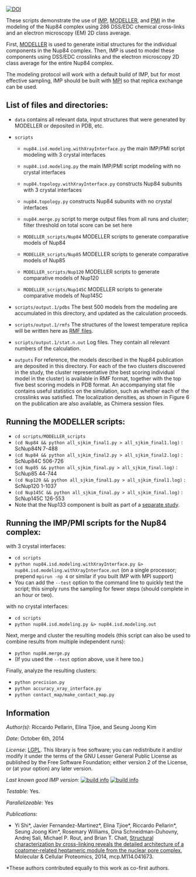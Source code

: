 [![DOI](https://zenodo.org/badge/doi/10.5281/zenodo.583173.svg)](http://dx.doi.org/10.5281/zenodo.583173)

These scripts demonstrate the use of [IMP](https://integrativemodeling.org), [MODELLER](https://salilab.org/modeller), and [PMI](https://github.com/salilab/pmi) in the modeling of the Nup84 complex using 286 DSS/EDC chemical cross-links and an electron microscopy (EM) 2D class average.

First, [MODELLER](https://salilab.org/modeller) is used to generate
initial structures for the individual components in the Nup84 complex. Then, IMP
is used to model these components using DSS/EDC crosslinks and the electron microscopy 2D class average for the entire Nup84 complex.

The modeling protocol will work with a default build of IMP, but for most effective sampling, IMP should be built with [MPI](https://integrativemodeling.org/2.7.0/doc/ref/namespaceIMP_1_1mpi.html) so that replica exchange can be used.

## List of files and directories:

- `data`		                         contains all relevant data, input structures that were generated by MODELLER or deposited in PDB, etc.

- `scripts`
  - `nup84.isd.modeling.withXrayInterface.py`  the main IMP/PMI script modeling with 3 crystal interfaces
  - `nup84.isd.modeling.py`                    the main IMP/PMI script modeling with no crystal interfaces

  - `nup84.topology.withXrayInterface.py`      constructs Nup84 subunits with 3 crystal interfaces
  - `nup84.topology.py`                        constructs Nup84 subunits with no crystal interfaces

  - `nup84.merge.py`                           script to merge output files from all runs and cluster; filter threshold on total score can be set here
 
  - `MODELLER_scripts/Nup84` MODELLER scripts to generate comparative models of Nup84

  - `MODELLER_scripts/Nup85` MODELLER scripts to generate comparative models of Nup85

  - `MODELLER_scripts/Nup120` MODELLER scripts to generate comparative models of Nup120

  - `MODELLER_scripts/Nup145C` MODELLER scripts to generate comparative models of Nup145C

- `scripts/output.1/pdbs`    The best 500 models from the modeling are accumulated in this directory, and updated as the calculation proceeds.
- `scripts/output.1/rmfs`    The structures of the lowest temperature replica will be written here as [RMF files](https://integrativemodeling.org/rmf/).
- `scripts/output.1/stat.n.out`	 Log files. They contain all relevant numbers of the calculation.
- `outputs` For reference, the models described in the Nup84 publication are
  deposited in this directory. For each of the two clusters discovered in
  the study, the cluster representative (the best scoring individual model in
  the cluster) is available in RMF format, together with the top five best
  scoring models in PDB format. An accompanying stat file contains useful
  statistics on the simulation, such as whether each of the crosslinks was
  satisfied. The localization densities, as shown in Figure 6 on the publication
  are also available, as Chimera session files.

## Running the MODELLER scripts:
- `cd scripts/MODELLER_scripts`
- `(cd Nup84 && python all_sjkim_final1.py > all_sjkim_final1.log)` : ScNup84N 7-488
- `(cd Nup84 && python all_sjkim_final2.py > all_sjkim_final2.log)` : ScNup84C 506-726
- `(cd Nup85 && python all_sjkim_final.py > all_sjkim_final.log)` : ScNup85 44-744
- `(cd Nup120 && python all_sjkim_final1.py > all_sjkim_final1.log)` : ScNup120 1-1037
- `(cd Nup145C && python all_sjkim_final.py > all_sjkim_final.log)` : ScNup145C 126-553
- Note that the Nup133 component is built as part of a [separate study](https://salilab.org/nup133/).

## Running the IMP/PMI scripts for the Nup84 complex:
with 3 crystal interfaces:
- `cd scripts`
- `python nup84.isd.modeling.withXrayInterface.py &> nup84.isd.modeling.withXrayInterface.out` (on a single processor; prepend `mpirun -np 4` or similar if you built IMP with MPI support)
- You can add the `--test` option to the command line to quickly test the
  script; this simply runs the sampling for fewer steps (should complete
  in an hour or two).

with no crystal interfaces:
- `cd scripts`
- `python nup84.isd.modeling.py &> nup84.isd.modeling.out`

Next, merge and cluster the resulting models (this script can also be used to
combine results from multiple independent runs):
- `python nup84.merge.py`
- (If you used the `--test` option above, use it here too.)

Finally, analyze the resulting clusters:
- `python precision.py`
- `python accuracy_xray_interface.py`
- `python contact_map/make_contact_map.py`

## Information

_Author(s)_: Riccardo Pellarin, Elina Tjioe, and Seung Joong Kim

_Date_: October 6th, 2014

_License_: [LGPL](http://www.gnu.org/licenses/old-licenses/lgpl-2.1.html).
This library is free software; you can redistribute it and/or
modify it under the terms of the GNU Lesser General Public
License as published by the Free Software Foundation; either
version 2 of the License, or (at your option) any later version.

_Last known good IMP version_: [![build info](https://integrativemodeling.org/systems/?sysstat=6&branch=master)](https://integrativemodeling.org/systems/) [![build info](https://integrativemodeling.org/systems/?sysstat=6&branch=develop)](https://integrativemodeling.org/systems/)

_Testable_: Yes.

_Parallelizeable_: Yes

_Publications_:
 - Yi Shi\*, Javier Fernandez-Martinez\*, Elina Tjioe\*, Riccardo Pellarin\*, Seung Joong Kim\*, Rosemary Williams, Dina Schneidman-Duhovny, Andrej Sali, Michael P. Rout, and Brian T. Chait, [Structural characterization by cross-linking reveals the detailed architecture of a coatomer-related heptameric module from the nuclear pore complex](http://mcponline.org/content/early/2014/08/26/mcp.M114.041673), Molecular & Cellular Proteomics, 2014, mcp.M114.041673.

 \*These authors contributed equally to this work as co-first authors.
